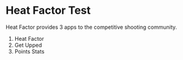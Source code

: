 
# Heat Factor Test

Heat Factor provides 3 apps to the competitive shooting community.

1. Heat Factor
2. Get Upped
3. Points Stats

